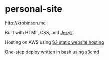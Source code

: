 # personal-site 

http://krobinson.me

Built with HTML, CSS, and [Jekyll](https://jekyllrb.com).

Hosting on AWS using [S3 static website hosting](https://docs.aws.amazon.com/AmazonS3/latest/dev/WebsiteHosting.html)

One-step deploy written in bash using [s3cmd](http://s3tools.org/s3cmd)
